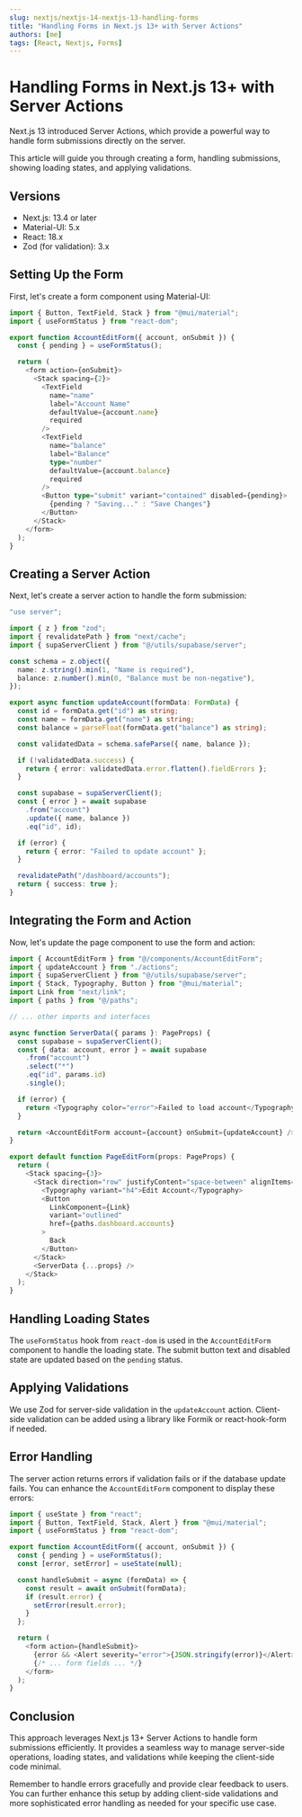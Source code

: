 ```yaml
---
slug: nextjs/nextjs-14-nextjs-13-handling-forms
title: "Handling Forms in Next.js 13+ with Server Actions"
authors: [me]
tags: [React, Nextjs, Forms]
---
```



# Handling Forms in Next.js 13+ with Server Actions

Next.js 13 introduced Server Actions, which provide a powerful way to handle form submissions directly on the server. 

This article will guide you through creating a form, handling submissions, showing loading states, and applying validations.

<!-- truncate -->


## Versions


- Next.js: 13.4 or later
- Material-UI: 5.x
- React: 18.x
- Zod (for validation): 3.x



## Setting Up the Form


First, let's create a form component using Material-UI:


```typescript
import { Button, TextField, Stack } from "@mui/material";
import { useFormStatus } from "react-dom";

export function AccountEditForm({ account, onSubmit }) {
  const { pending } = useFormStatus();

  return (
    <form action={onSubmit}>
      <Stack spacing={2}>
        <TextField
          name="name"
          label="Account Name"
          defaultValue={account.name}
          required
        />
        <TextField
          name="balance"
          label="Balance"
          type="number"
          defaultValue={account.balance}
          required
        />
        <Button type="submit" variant="contained" disabled={pending}>
          {pending ? "Saving..." : "Save Changes"}
        </Button>
      </Stack>
    </form>
  );
}
```


## Creating a Server Action


Next, let's create a server action to handle the form submission:


```typescript
"use server";

import { z } from "zod";
import { revalidatePath } from "next/cache";
import { supaServerClient } from "@/utils/supabase/server";

const schema = z.object({
  name: z.string().min(1, "Name is required"),
  balance: z.number().min(0, "Balance must be non-negative"),
});

export async function updateAccount(formData: FormData) {
  const id = formData.get("id") as string;
  const name = formData.get("name") as string;
  const balance = parseFloat(formData.get("balance") as string);

  const validatedData = schema.safeParse({ name, balance });

  if (!validatedData.success) {
    return { error: validatedData.error.flatten().fieldErrors };
  }

  const supabase = supaServerClient();
  const { error } = await supabase
    .from("account")
    .update({ name, balance })
    .eq("id", id);

  if (error) {
    return { error: "Failed to update account" };
  }

  revalidatePath("/dashboard/accounts");
  return { success: true };
}
```



## Integrating the Form and Action


Now, let's update the page component to use the form and action:


```typescript
import { AccountEditForm } from "@/components/AccountEditForm";
import { updateAccount } from "./actions";
import { supaServerClient } from "@/utils/supabase/server";
import { Stack, Typography, Button } from "@mui/material";
import Link from "next/link";
import { paths } from "@/paths";

// ... other imports and interfaces

async function ServerData({ params }: PageProps) {
  const supabase = supaServerClient();
  const { data: account, error } = await supabase
    .from("account")
    .select("*")
    .eq("id", params.id)
    .single();

  if (error) {
    return <Typography color="error">Failed to load account</Typography>;
  }

  return <AccountEditForm account={account} onSubmit={updateAccount} />;
}

export default function PageEditForm(props: PageProps) {
  return (
    <Stack spacing={3}>
      <Stack direction="row" justifyContent="space-between" alignItems="center">
        <Typography variant="h4">Edit Account</Typography>
        <Button
          LinkComponent={Link}
          variant="outlined"
          href={paths.dashboard.accounts}
        >
          Back
        </Button>
      </Stack>
      <ServerData {...props} />
    </Stack>
  );
}
```


## Handling Loading States


The `useFormStatus` hook from `react-dom` is used in the `AccountEditForm` component to handle the loading state. The submit button text and disabled state are updated based on the `pending` status.



## Applying Validations


We use Zod for server-side validation in the `updateAccount` action. Client-side validation can be added using a library like Formik or react-hook-form if needed.


## Error Handling


The server action returns errors if validation fails or if the database update fails. You can enhance the `AccountEditForm` component to display these errors:


```typescript
import { useState } from "react";
import { Button, TextField, Stack, Alert } from "@mui/material";
import { useFormStatus } from "react-dom";

export function AccountEditForm({ account, onSubmit }) {
  const { pending } = useFormStatus();
  const [error, setError] = useState(null);

  const handleSubmit = async (formData) => {
    const result = await onSubmit(formData);
    if (result.error) {
      setError(result.error);
    }
  };

  return (
    <form action={handleSubmit}>
      {error && <Alert severity="error">{JSON.stringify(error)}</Alert>}
      {/* ... form fields ... */}
    </form>
  );
}
```


## Conclusion


This approach leverages Next.js 13+ Server Actions to handle form submissions efficiently. It provides a seamless way to manage server-side operations, loading states, and validations while keeping the client-side code minimal.


Remember to handle errors gracefully and provide clear feedback to users. You can further enhance this setup by adding client-side validations and more sophisticated error handling as needed for your specific use case.